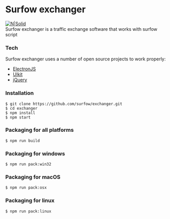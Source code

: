 <h1><a id="Surfow_exchanger_0"></a>Surfow exchanger</h1>
<p><a href="intro"><img src="https://doc-0o-ak-docs.googleusercontent.com/docs/securesc/ha0ro937gcuc7l7deffksulhg5h7mbp1/ebusqvkv3kd3b8lf342mp8tmgg6bqvl0/1544450400000/08172441864954648196/*/1s0Fu8PnDB6bX1ADADkHQQ1CXJDXdvlA3" alt="N|Solid"></a><br>
Surfow exchanger is a traffic exchange software that works with surfow script</p>
<h3><a id="Tech_5"></a>Tech</h3>
<p>Surfow exchanger uses a number of open source projects to work properly:</p>
<ul>
<li><a href="https://electronjs.org">ElectronJS</a></li>
<li><a href="https://getuikit.com">UIkit</a></li>
<li><a href="http://jquery.com">jQuery</a></li>
</ul>
<h3><a id="Installation_11"></a>Installation</h3>
<pre><code class="language-sh">$ git <span class="hljs-built_in">clone</span> https://github.com/surfow/exchanger.git
$ <span class="hljs-built_in">cd</span> exchanger
$ npm install
$ npm start
</code></pre>
<h3><a id="Packaging_for_all_platforms_18"></a>Packaging for all platforms</h3>
<pre><code class="language-sh">$ npm run build
</code></pre>
<h3><a id="Packaging_for_windows_22"></a>Packaging for windows</h3>
<pre><code class="language-sh">$ npm run pack:win32
</code></pre>
<h3><a id="Packaging_for_macOS_26"></a>Packaging for macOS</h3>
<pre><code class="language-sh">$ npm run pack:osx
</code></pre>
<h3><a id="Packaging_for_linux_30"></a>Packaging for linux</h3>
<pre><code class="language-sh">$ npm run pack:linux
</code></pre>